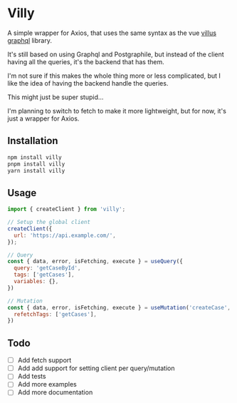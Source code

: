 # Villy

A simple wrapper for Axios, that uses the same syntax as the vue [villus graphql](https://villus.dev/) library.

It's still based on using Graphql and Postgraphile, but instead of the client having all the queries, it's the backend that has them.

I'm not sure if this makes the whole thing more or less complicated, but I like the idea of having the backend handle the queries.

This might just be super stupid...

I'm planning to switch to fetch to make it more lightweight, but for now, it's just a wrapper for Axios.

## Installation

```bash
npm install villy
pnpm install villy
yarn install villy
```

## Usage

```javascript
import { createClient } from 'villy';

// Setup the global client
createClient({
  url: 'https://api.example.com/',
});

// Query
const { data, error, isFetching, execute } = useQuery({
  query: 'getCaseById',
  tags: ['getCases'],
  variables: {},
})

// Mutation
const { data, error, isFetching, execute } = useMutation('createCase', {
  refetchTags: ['getCases'],
})

```

## Todo

* [ ] Add fetch support
* [ ] Add add support for setting client per query/mutation
* [ ] Add tests
* [ ] Add more examples
* [ ] Add more documentation
